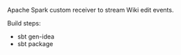Apache Spark custom receiver to stream Wiki edit events.

Build steps:
* sbt gen-idea
* sbt package
